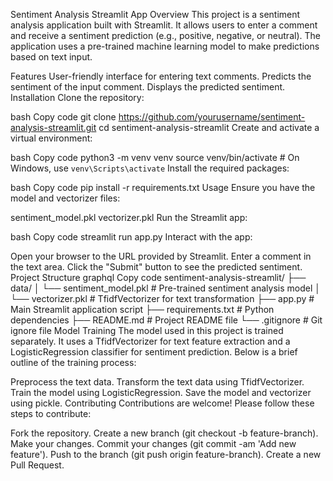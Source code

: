 Sentiment Analysis Streamlit App
Overview
This project is a sentiment analysis application built with Streamlit. It allows users to enter a comment and receive a sentiment prediction (e.g., positive, negative, or neutral). The application uses a pre-trained machine learning model to make predictions based on text input.

Features
User-friendly interface for entering text comments.
Predicts the sentiment of the input comment.
Displays the predicted sentiment.
Installation
Clone the repository:

bash
Copy code
git clone https://github.com/yourusername/sentiment-analysis-streamlit.git
cd sentiment-analysis-streamlit
Create and activate a virtual environment:

bash
Copy code
python3 -m venv venv
source venv/bin/activate  # On Windows, use `venv\Scripts\activate`
Install the required packages:

bash
Copy code
pip install -r requirements.txt
Usage
Ensure you have the model and vectorizer files:

sentiment_model.pkl
vectorizer.pkl
Run the Streamlit app:

bash
Copy code
streamlit run app.py
Interact with the app:

Open your browser to the URL provided by Streamlit.
Enter a comment in the text area.
Click the "Submit" button to see the predicted sentiment.
Project Structure
graphql
Copy code
sentiment-analysis-streamlit/
├── data/
│   └── sentiment_model.pkl         # Pre-trained sentiment analysis model
│   └── vectorizer.pkl              # TfidfVectorizer for text transformation
├── app.py                          # Main Streamlit application script
├── requirements.txt                # Python dependencies
├── README.md                       # Project README file
└── .gitignore                      # Git ignore file
Model Training
The model used in this project is trained separately. It uses a TfidfVectorizer for text feature extraction and a LogisticRegression classifier for sentiment prediction. Below is a brief outline of the training process:

Preprocess the text data.
Transform the text data using TfidfVectorizer.
Train the model using LogisticRegression.
Save the model and vectorizer using pickle.
Contributing
Contributions are welcome! Please follow these steps to contribute:

Fork the repository.
Create a new branch (git checkout -b feature-branch).
Make your changes.
Commit your changes (git commit -am 'Add new feature').
Push to the branch (git push origin feature-branch).
Create a new Pull Request.